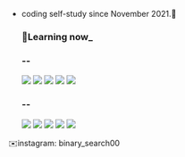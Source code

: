  - coding self-study since November 2021.🌱


     ### 📖Learning now_

     ### --
                                             
    <img src="https://img.shields.io/badge/C-97D772?style=flat-square&logo=C&logoColor=black"/></a> <img src="https://img.shields.io/badge/C++-65AD36?style=flat-square&logo=C%2B%2B&logoColor=white"/></a> <img src="https://img.shields.io/badge/Python-807BC7?style=flat-square&logo=Python&logoColor=white"/></a> <img src="https://img.shields.io/badge/JavaScript-FFEF60?style=flat-square&logo=JavaScript&logoColor=black"/></a> <img src="https://img.shields.io/badge/JAVA-FDD24E?style=flat-square&logo=Java&logoColor=black"/></a> 
 
 
 
     ### --
                                            
    <img src="https://img.shields.io/badge/Algorithm-BDB6BC?style=flat-square&logo=TheAlgorithms&logoColor=black"/></a> <img src="https://img.shields.io/badge/Rinux-5B11B4?style=flat-square&logo=Ubuntu&logoColor=white"/></a> <img src="https://img.shields.io/badge/Html-D77281?style=flat-square&logo=Html5&logoColor=white"/></a> <img src="https://img.shields.io/badge/Css-5F0053?style=flat-square&logo=Css3&logoColor=white"/></a>  <img src="https://img.shields.io/badge/Unreal-0E1128?style=flat-square&logo=UnrealEngine&logoColor=white"/></a> 
 
 



✉️instagram: binary_search00
